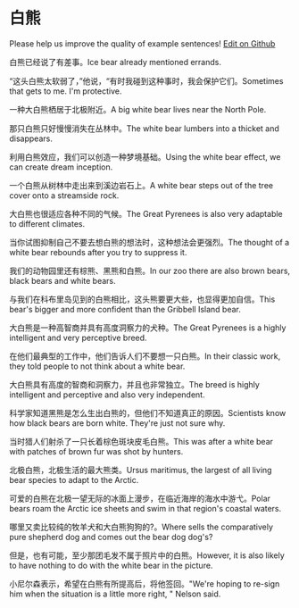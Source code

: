 # 白熊

Please help us improve the quality of example sentences! [Edit on Github](https://github.com/jiyushe/jiyu-example-sentence-source/blob/main/chinese/baixiong.md)

<p><span class="chinese">白熊已经说了有差事。</span><span class="english">Ice bear already mentioned errands.</span></p>

<p><span class="chinese">“这头白熊太软弱了，”他说，“有时我碰到这种事时，我会保护它们。</span><span class="english">Sometimes that gets to me. I'm protective.</span></p>

<p><span class="chinese">一种大白熊栖居于北极附近。</span><span class="english">A big white bear lives near the North Pole.</span></p>

<p><span class="chinese">那只白熊只好慢慢消失在丛林中。</span><span class="english">The white bear lumbers into a thicket and disappears.</span></p>

<p><span class="chinese">利用白熊效应，我们可以创造一种梦境基础。</span><span class="english">Using the white bear effect, we can create dream inception.</span></p>

<p><span class="chinese">一个白熊从树林中走出来到溪边岩石上。</span><span class="english">A white bear steps out of the tree cover onto a streamside rock.</span></p>

<p><span class="chinese">大白熊也很适应各种不同的气候。</span><span class="english">The Great Pyrenees is also very adaptable to different climates.</span></p>

<p><span class="chinese">当你试图抑制自己不要去想白熊的想法时，这种想法会更强烈。</span><span class="english">The thought of a white bear rebounds after you try to suppress it.</span></p>

<p><span class="chinese">我们的动物园里还有棕熊、黑熊和白熊。</span><span class="english">In our zoo there are also brown bears, black bears and white bears.</span></p>

<p><span class="chinese">与我们在科布里岛见到的白熊相比，这头熊要更大些，也显得更加自信。</span><span class="english">This bear's bigger and more confident than the Gribbell Island bear.</span></p>

<p><span class="chinese">大白熊是一种高智商并具有高度洞察力的犬种。</span><span class="english">The Great Pyrenees is a highly intelligent and very perceptive breed.</span></p>

<p><span class="chinese">在他们最典型的工作中，他们告诉人们不要想一只白熊。</span><span class="english">In their classic work, they told people to not think about a white bear.</span></p>

<p><span class="chinese">大白熊具有高度的智商和洞察力，并且也非常独立。</span><span class="english">The breed is highly intelligent and perceptive and also very independent.</span></p>

<p><span class="chinese">科学家知道黑熊是怎么生出白熊的，但他们不知道真正的原因。</span><span class="english">Scientists know how black bears are born white. They're just not sure why.</span></p>

<p><span class="chinese">当时猎人们射杀了一只长着棕色斑块皮毛白熊。</span><span class="english">This was after a white bear with patches of brown fur was shot by hunters.</span></p>

<p><span class="chinese">北极白熊，北极生活的最大熊类。</span><span class="english">Ursus maritimus, the largest of all living bear species to adapt to the Arctic.</span></p>

<p><span class="chinese">可爱的白熊在北极一望无际的冰面上漫步，在临近海岸的海水中游弋。</span><span class="english">Polar bears roam the Arctic ice sheets and swim in that region's coastal waters.</span></p>

<p><span class="chinese">哪里又卖比较纯的牧羊犬和大白熊狗狗的?。</span><span class="english">Where sells the comparatively pure shepherd dog and comes out the bear dog dog's?</span></p>

<p><span class="chinese">但是，也有可能，至少那团毛发不属于照片中的白熊。</span><span class="english">However, it is also likely to have nothing to do with the white bear in the picture.</span></p>

<p><span class="chinese">小尼尔森表示，希望在白熊有所提高后，将他签回。</span><span class="english">"We're hoping to re-sign him when the situation is a little more right, " Nelson said.</span></p>

